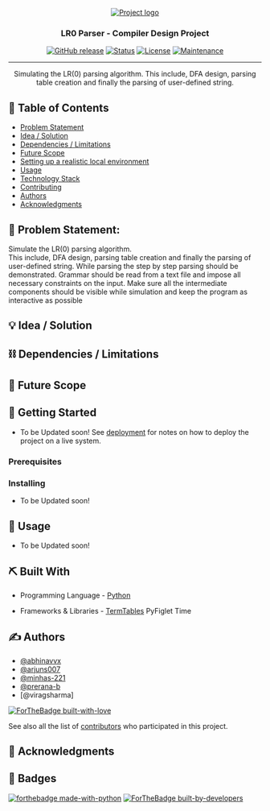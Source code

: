 <p align="center">
  <a href="" rel="noopener">
 <img src="https://images.unsplash.com/photo-1542831371-29b0f74f9713?ixlib=rb-1.2.1&ixid=eyJhcHBfaWQiOjEyMDd9&auto=format&fit=crop&w=750&q=80" alt="Project logo"></a>
</p>
<h3 align="center">LR0 Parser - Compiler Design Project</h3>


<div align="center">


 
  [![GitHub release](https://img.shields.io/github/release/Naereen/StrapDown.js.svg)](https://GitHub.com/Naereen/StrapDown.js/releases/)
  [![Status](https://img.shields.io/badge/status-active-success.svg)]() 
  [![License](https://img.shields.io/badge/license-MIT-blue.svg)](LICENSE.md)
  [![Maintenance](https://img.shields.io/badge/Maintained%3F-yes-green.svg)](https://GitHub.com/Naereen/StrapDown.js/graphs/commit-activity)


</div>


---


<p align="center"> Simulating the LR(0) parsing algorithm. This include, DFA design, parsing table creation and finally the parsing of user-defined string. 
    <br> 
</p>

## 📝 Table of Contents
- [Problem Statement](#problem_statement)
- [Idea / Solution](#idea)
- [Dependencies / Limitations](#limitations)
- [Future Scope](#future_scope)
- [Setting up a realistic local environment](#getting_started)
- [Usage](#usage)
- [Technology Stack](#tech_stack)
- [Contributing](../CONTRIBUTING.md)
- [Authors](#authors)
- [Acknowledgments](#acknowledgments)

## 🧐 Problem Statement: <a name = "problem_statement"></a>
Simulate the LR(0) parsing algorithm.  
This include, DFA design, parsing table creation and finally the parsing of user-defined string. 
While parsing the step by step parsing should be demonstrated. 
Grammar should be read from a text file and impose all necessary constraints on the input. 
Make sure all the intermediate components should be visible while simulation and keep the program as interactive as possible 



## 💡 Idea / Solution <a name = "idea"></a>



## ⛓️ Dependencies / Limitations <a name = "limitations"></a>


## 🚀 Future Scope <a name = "future_scope"></a>


## 🏁 Getting Started <a name = "getting_started"></a>
- To be Updated soon!
 See [deployment](#deployment) for notes on how to deploy the project on a live system.

### Prerequisites



### Installing
- To be Updated soon!


## 🎈 Usage <a name="usage"></a>
- To be Updated soon!


## ⛏️ Built With <a name = "tech_stack"></a>
- Programming Language - [Python](https://www.python.org/)
       
- Frameworks & Libraries - [TermTables](https://pypi.org/project/termtables/) PyFiglet Time
                        

## ✍️ Authors <a name = "authors"></a>
- [@abhinavvx](https://github.com/abhinavvx) 
- [@arjuns007](https://github.com/arjuns007) 
- [@minhas-221](https://github.com/minhas-221)
- [@prerana-b](https://github.com/prerana-b)
- [@viragsharma]


[![ForTheBadge built-with-love](http://ForTheBadge.com/images/badges/built-with-love.svg)](https://GitHub.com/Naereen/)


See also all 
the list of [contributors](https://github.com/kylelobo/The-Documentation-Compendium/contributors) 
who participated in this project.

## 🎉 Acknowledgments <a name = "acknowledgments"></a>


## 🎉 Badges <a name = "badges"></a>
[![forthebadge made-with-python](http://ForTheBadge.com/images/badges/made-with-python.svg)](https://www.python.org/)
[![ForTheBadge built-by-developers](http://ForTheBadge.com/images/badges/built-by-developers.svg)](https://GitHub.com/Naereen/)
